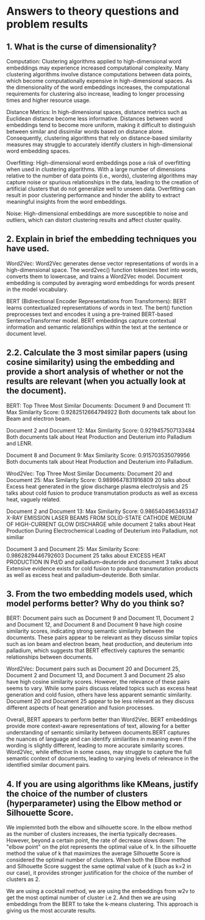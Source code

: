 # Answers to theory questions and problem results

## 1. What is the curse of dimensionality? 

Computation: Clustering algorithms applied to high-dimensional word embeddings may experience increased computational complexity. Many clustering algorithms involve distance computations between data points, which become computationally expensive in high-dimensional spaces. As the dimensionality of the word embeddings increases, the computational requirements for clustering also increase, leading to longer processing times and higher resource usage.

Distance Metrics: In high-dimensional spaces, distance metrics such as Euclidean distance become less informative. Distances between word embeddings tend to become more uniform, making it difficult to distinguish between similar and dissimilar words based on distance alone. Consequently, clustering algorithms that rely on distance-based similarity measures may struggle to accurately identify clusters in high-dimensional word embedding spaces.

Overfitting: High-dimensional word embeddings pose a risk of overfitting when used in clustering algorithms. With a large number of dimensions relative to the number of data points (i.e., words), clustering algorithms may capture noise or spurious relationships in the data, leading to the creation of artificial clusters that do not generalize well to unseen data. Overfitting can result in poor clustering performance and hinder the ability to extract meaningful insights from the word embeddings.

Noise: High-dimensional embeddings are more susceptible to noise and outliers, which can distort clustering results and affect cluster quality.

## 2. Explain in brief the embedding techniques you have used. 

Word2Vec: Word2Vec generates dense vector representations of words in a high-dimensional space. The word2vec() function tokenizes text into words, converts them to lowercase, and trains a Word2Vec model. Document embedding is computed by averaging word embeddings for words present in the model vocabulary.

BERT (Bidirectional Encoder Representations from Transformers): BERT learns contextualized representations of words in text. The bert() function preprocesses text and encodes it using a pre-trained BERT-based SentenceTransformer model. BERT embeddings capture contextual information and semantic relationships within the text at the sentence or document level.

## 2.2. Calculate the 3 most similar papers (using cosine similarity) using the embedding and provide a short analysis of whether or not the results are relevant (when you actually look at the document).

BERT: Top Three Most Similar Documents:
Document 9 and Document 11: Max Similarity Score: 0.9282512664794922
Both documents talk about Ion Beam and electron beam.

Document 2 and Document 12: Max Similarity Score: 0.9219457507133484
Both documents talk about Heat Production and Deuterium into Palladium and LENR.

Document 8 and Document 9: Max Similarity Score: 0.915703535079956
Both documents talk about Heat Production and Deuterium into Palladium.

Wrod2Vec: Top Three Most Similar Documents:
Document 20 and Document 25: Max Similarity Score: 0.9899647831916809
20 talks about Excess heat generated in the glow discharge plasma electrolysis and 25 talks about cold fusion to produce transmutation products as well as excess heat, vaguely related.

Document 2 and Document 13: Max Similarity Score: 0.9865404963493347
X-RAY EMISSION LASER BEAMS FROM SOLID-STATE CATHODE MEDIUM OF HIGH-CURRENT GLOW DISCHARGE while document 2 talks about Heat Production During Electrochemical Loading of Deuterium into Palladium, not similiar

Document 3 and Document 25: Max Similarity Score: 0.9862829446792603
Document 25 talks about EXCESS HEAT PRODUCTION IN Pd/D and palladium–deuteride and document 3 talks about Extensive evidence exists for cold fusion to produce transmutation products as well as excess heat and palladium–deuteride. Both similar.

## 3. From the two embedding models used, which model performs better? Why do you think so?

BERT:
Document pairs such as Document 9 and Document 11, Document 2 and Document 12, and Document 8 and Document 9 have high cosine similarity scores, indicating strong semantic similarity between the documents.
These pairs appear to be relevant as they discuss similar topics such as ion beam and electron beam, heat production, and deuterium into palladium, which suggests that BERT effectively captures the semantic relationships between documents.

Word2Vec:
Document pairs such as Document 20 and Document 25, Document 2 and Document 13, and Document 3 and Document 25 also have high cosine similarity scores.
However, the relevance of these pairs seems to vary. While some pairs discuss related topics such as excess heat generation and cold fusion, others have less apparent semantic similarity.
Document 20 and Document 25 appear to be less relevant as they discuss different aspects of heat generation and fusion processes.

Overall, BERT appears to perform better than Word2Vec. BERT embeddings provide more context-aware representations of text, allowing for a better understanding of semantic similarity between documents.BERT captures the nuances of language and can identify similarities in meaning even if the wording is slightly different, leading to more accurate similarity scores. Word2Vec, while effective in some cases, may struggle to capture the full semantic context of documents, leading to varying levels of relevance in the identified similar document pairs.

## 4. If you are using algorithms like KMeans, justify the choice of the number of clusters (hyperparameter) using the Elbow method or Silhouette Score.

We implemnted both the elbow and silhouette score. In the elbow method as the number of clusters increases, the inertia typically decreases. However, beyond a certain point, the rate of decrease slows down: The "elbow point" on the plot represents the optimal value of k. In the silhouette method the value of k that maximizes the average Silhouette Score is considered the optimal number of clusters. When both the Elbow method and Silhouette Score suggest the same optimal value of k (such as k=2 in our case), it provides stronger justification for the choice of the number of clusters as 2.


We are using a cocktail method, we are using the embeddings from w2v to get the most optimal number of cluster i.e 2. And then we are using embeddings from the BERT to take the k-means clustering. This approach is giving us the most accurate results. 

